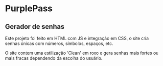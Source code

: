 # PurplePass

## Gerador de senhas 

Este projeto foi feito em HTML com JS e integração em CSS, o site cria senhas únicas com números, símbolos, espaços, etc.

O site contem uma estilização 'Clean' em roxo e gera senhas mais fortes ou mais fracas dependendo da escolha do usuário.
